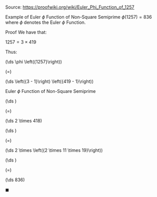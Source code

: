 # 

Source: https://proofwiki.org/wiki/Euler_Phi_Function_of_1257

Example of Euler $\phi$ Function of Non-Square Semiprime
$\phi \left({1257}\right) = 836$
where $\phi$ denotes the Euler $\phi$ Function.


Proof
We have that:

$1257 = 3 \times 419$

Thus:














\(\ds \phi \left({1257}\right)\)

\(=\)







\(\ds \left({3 - 1}\right) \left({419 - 1}\right)\)





Euler $\phi$ Function of Non-Square Semiprime














\(\ds \)

\(=\)







\(\ds 2 \times 418\)




















\(\ds \)

\(=\)







\(\ds 2 \times \left({2 \times 11 \times 19}\right)\)




















\(\ds \)

\(=\)







\(\ds 836\)









$\blacksquare$





